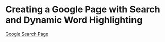 # Creating a Google Page with Search and Dynamic Word Highlighting

[Google Search Page](https://search-google-page.netlify.app/)
